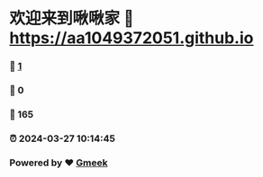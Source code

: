 # 欢迎来到啾啾家 :link: https://aa1049372051.github.io 
### :page_facing_up: [1](https://aa1049372051.github.io/tag.html) 
### :speech_balloon: 0 
### :hibiscus: 165 
### :alarm_clock: 2024-03-27 10:14:45 
### Powered by :heart: [Gmeek](https://github.com/Meekdai/Gmeek)
